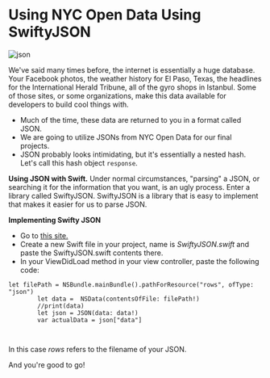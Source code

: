 # Using NYC Open Data Using SwiftyJSON

![json](http://dev.bowdenweb.com/js/json/i/hello-my-name-is-json.jpg)

We've said many times before, the internet is essentially a huge database.  Your Facebook photos, the weather history for El Paso, Texas, the headlines for the International Herald Tribune, all of the gyro shops in Istanbul.  Some of those sites, or some organizations, make this data available for developers to build cool things with.

 * Much of the time, these data are returned to you in a format called JSON.  
 * We are going to utilize JSONs from NYC Open Data for our final projects.  
 * JSON probably looks intimidating, but it's essentially a nested hash. Let's call this hash object `response`. 

**Using JSON with Swift.**  Under normal circumstances, "parsing"  a JSON, or searching it for the information that you want, is an ugly process.  Enter a library called SwiftyJSON.  SwiftyJSON is a library that is easy to implement that makes it easier for us to parse JSON.  

**Implementing Swifty JSON**
+ Go to [this site.](https://github.com/SwiftyJSON/SwiftyJSON)
+ Create a new Swift file in your project, name is *SwiftyJSON.swift* and paste the SwiftyJSON.swift contents there.
+ In your ViewDidLoad method in your view controller, paste the following code:

```
let filePath = NSBundle.mainBundle().pathForResource("rows", ofType: "json")
        let data =  NSData(contentsOfFile: filePath!)
        //print(data)
        let json = JSON(data: data!)
        var actualData = json["data"]
        
        
```
In this case *rows* refers to the filename of your JSON.  

And you're good to go!
 
 
